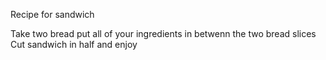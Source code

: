 Recipe for sandwich

Take two bread
put all of your ingredients in betwenn the two bread slices Cut sandwich in half and enjoy